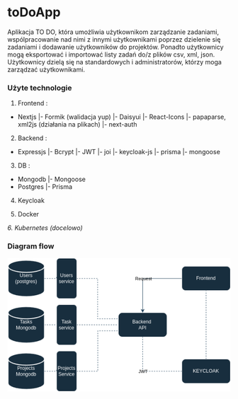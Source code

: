 # toDoApp

Aplikacja TO DO, która umożliwia użytkownikom zarządzanie zadaniami, wspólpracowanie nad nimi z innymi użytkownikami poprzez dzielenie się zadaniami i dodawanie użytkowników do projektów.
Ponadto użytkownicy mogą eksportować i importować listy zadań do/z plików csv, xml, json.
Użytkownicy dzielą się na standardowych i administratorów, którzy moga zarządzać użytkownikami.

### Użyte technologie

1. Frontend :

- Nextjs
  |- Formik (walidacja yup)
  |- Daisyui
  |- React-Icons
  |- papaparse, xml2js (działania na plikach)
  |- next-auth

2. Backend :

- Expressjs
  |- Bcrypt
  |- JWT
  |- joi
  |- keycloak-js
  |- prisma
  |- mongoose

3. DB :

- Mongodb
  |- Mongoose
- Postgres
  |- Prisma

4. Keycloak

5. Docker

_6. Kubernetes (docelowo)_

### Diagram flow

![diagram](./diagram.drawio.png)
